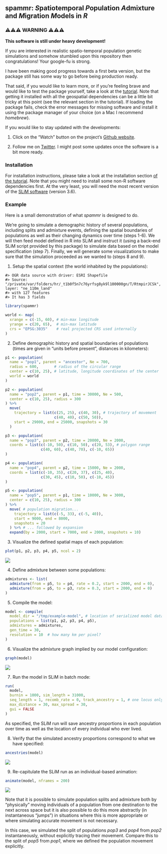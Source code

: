 
<!-- README.md is generated from README.Rmd. Edit that file instead. -->

## spammr: *S*patiotemporal *P*opulation *A*dmixture and *M*igration *M*odels in *R*

### ⚠️⚠️⚠️ WARNING ⚠️⚠️⚠️

**This software is still under heavy development!**

If you are interested in realistic spatio-temporal population genetic
simulations and somehow stumbled upon this repository then
congratulations! Your google-fu is strong.

I have been making good progress towards a first beta version, but the
package still has some way to go before being production ready.

That said, if you would like to learn more, or if you’re feeling brave
and would like to test the package yourself, take a look at the
[tutorial](https://bodkan.net/spammr/articles/tutorial.html). Note that
getting it installed with all the geospatial dependencies can be a
little bit tricky at this point (see the relevant section in the
tutorial). If loading the package fails, check the error messages for
missing software and install it using the package manager of your choice
(on a Mac I recommend *homebrew*).

If you would like to stay updated with the developments:

1.  Click on the “Watch” button on the project’s [Github
    website](https://www.github.com/bodkan/spammr).

2.  Follow me on [Twitter](https://www.twitter.com/fleventy5). I might
    post some updates once the software is a bit more ready.

### Installation

For installation instructions, please take a look at the installation
section [of the
tutorial](https://bodkan.net/spammr/articles/tutorial.html#installation-and-setup-1).
Note that you might need to install some non-R software dependencies
first. At the very least, you will need the most recent version of the
[SLiM software](https://messerlab.org/slim/) (version 3.6).

### Example

Here is a small demonstration of what *spammr* is designed to do.

We’re going to simulate a demographic history of several populations,
including splits and admixture events, defining the spatial boundaries
of populations as well as their changing dynamics over time (steps 1-6).
We will then feed model defined in R into SLiM and instruct it (using a
back-end SLiM script provided by this package) to simulate data based on
the model specification (step 7). Finally, we will generate some
visualizations to make sure that the simulation proceeded as we wanted
to (steps 8 and 9).

1.  Setup the spatial context (the world inhabited by the populations):

<!-- -->

    #> OGR data source with driver: ESRI Shapefile 
    #> Source: "/private/var/folders/hr/_t1b0f5n7c76yrfsg8yk9l100000gn/T/RtmpirJCSk", layer: "ne_110m_land"
    #> with 127 features
    #> It has 3 fields

``` r
library(spammr)

world <- map(
  xrange = c(-15, 60), # min-max longitude
  yrange = c(20, 65),  # min-max latitude
  crs = "EPSG:3035"    # real projected CRS used internally
)
```

2.  Define demographic history and spatial boundaries of populations
    (times are given in “units before present”, distances in
    kilometers):

``` r
p1 <- population(
  name = "pop1", parent = "ancestor", Ne = 700,
  radius = 600,       # radius of the circular range
  center = c(10, 25), # latitude, longitude coordinates of the center
  world = world
)

p2 <- population(
  name = "pop2", parent = p1, time = 30000, Ne = 500,
  center = c(10, 25), radius = 300
) %>%
  move(
    trajectory = list(c(25, 25), c(40, 30), # trajectory of movement
                      c(40, 40), c(50, 50)),
    start = 29000, end = 25000, snapshots = 30
  )

p3 <- population(
  name = "pop3", parent = p2, time = 20000, Ne = 2000,
  coords = list(c(-10, 50), c(10, 50), c(20, 53), # polygon range
                c(40, 60), c(40, 70), c(-10, 65))
)

p4 <- population(
  name = "pop4", parent = p2, time = 15000, Ne = 2000,
  coords = list(c(-10, 35), c(20, 37), c(25, 40),
                c(30, 45), c(10, 50), c(-10, 45))
)

p5 <- population(
  name = "pop5", parent = p1, time = 10000, Ne = 3000,
  center = c(10, 25), radius = 300
) %>%
  move( # population migration...
    trajectory = list(c(-5, 33), c(-5, 40)),
    start = 9000, end = 8000,
    snapshots = 20
  ) %>% # ... followed by expansion
  expand(by = 2000, start = 7000, end = 2000, snapshots = 10)
```

3.  Visualize the defined spatial maps of each population:

``` r
plot(p1, p2, p3, p4, p5, ncol = 2)
```

![](man/figures/README-unnamed-chunk-5-1.png)<!-- -->

4.  Define admixture between some populations:

``` r
admixtures <- list(
  admixture(from = p5, to = p4, rate = 0.2, start = 2000, end = 0),
  admixture(from = p5, to = p3, rate = 0.3, start = 2000, end = 0)
)
```

5.  Compile the model:

``` r
model <- compile(
  model_dir = "/tmp/example-model", # location of serialized model data
  populations = list(p1, p2, p3, p4, p5),
  admixtures = admixtures,
  gen_time = 30,
  resolution = 10  # how many km per pixel?
)
```

6.  Visualize the admixture graph implied by our model configuration:

``` r
graph(model)
```

![](man/figures/README-unnamed-chunk-8-1.png)<!-- -->

7.  Run the model in SLiM in batch mode:

``` r
run(
  model,
  burnin = 1000, sim_length = 31000,
  seq_length = 1, recomb_rate = 0, track_ancestry = 1, # one locus only
  max_distance = 30, max_spread = 30,
  gui = FALSE
)
```

As specified, the SLiM run will save ancestry proportions in each
population over time as well as the location of every individual who
ever lived.

8.  Verify that the simulated ancestry proportions correspond to what we
    have specified:

``` r
ancestries(model)
```

![](man/figures/README-unnamed-chunk-10-1.png)<!-- -->

9.  Re-capitulate the SLiM run as an individual-based animation:

``` r
animate(model, nframes = 200)
```

![](man/figures/README-unnamed-chunk-11-1.gif)<!-- -->

Note that it is possible to simulate population splits and admixture
both by “physically” moving individuals of a population from one
destination to the next across space but it is also possible to do this
more abstractly (in instantaneous “jumps”) in situations where this is
more appropriate or where simulating accurate movement is not necessary.

In this case, we simulated the split of populations *pop3* and *pop4*
from *pop2* instantaneously, without explicitly tracing their movement.
Compare this to the split of *pop5* from *pop1*, where we defined the
population movement explicitly.
